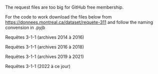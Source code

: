 The request files are too big for GitHub free membership.

For the code to work download the files below from https://donnees.montreal.ca/dataset/requete-311 and follow the naming convension in .pyjb

Requêtes 3-1-1 (archives 2014 à 2016)

Requêtes 3-1-1 (archives 2016 à 2018)

Requêtes 3-1-1 (archives 2019 à 2021)

Requêtes 3-1-1 (2022 à ce jour)


